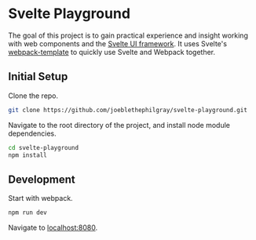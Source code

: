 # Svelte Playground

The goal of this project is to gain practical experience and insight working with web components and the [Svelte UI framework](https://svelte.technology). It uses Svelte's [webpack-template](https://github.com/sveltejs/template-webpack) to quickly use Svelte and Webpack together.

## Initial Setup

Clone the repo.

  ```bash
  git clone https://github.com/joeblethephilgray/svelte-playground.git
  ```

Navigate to the root directory of the project, and install node module dependencies.

  ```bash
  cd svelte-playground
  npm install
  ```

## Development
 
Start with webpack.

  ```bash
  npm run dev
  ```

Navigate to [localhost:8080](http://localhost:8080).